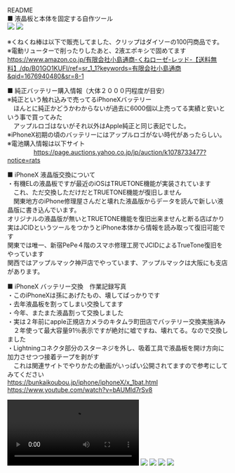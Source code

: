 README<br>
■ 液晶板と本体を固定する自作ツール<br>
![](/IMG_5580.jpg)
![](/IMG_5583.jpg)

※くねくね棒は以下で販売してました、クリップはダイソーの100円商品です。<br>
※電動リューターで削ったりしたあと、2液エポキシで固めてます<br>
https://www.amazon.co.jp/有限会社小島通商-くねローゼ-レッド-【送料無料】/dp/B01GO1KUFI/ref=sr_1_1?keywords=有限会社小島通商&qid=1676940480&sr=8-1<br>

■ 純正バッテリー購入情報（大体２０００円程度が目安）<br>
※純正という触れ込みで売ってるiPhoneXバッテリー<br>
　ほんとに純正かどうかわからないが過去に6000個以上売ってる実績と安いという事で買ってみた<br>
　アップルロゴはないがそれ以外はApple純正と同じ表記でした。<br>
※iPhoneX初期の頃のバッテリーにはアップルロゴがない時代があったらしい。<br>
※電池購入情報は以下サイト　<br>　　　　
https://page.auctions.yahoo.co.jp/jp/auction/k1078733477?notice=rats<br>

■ iPhoneX 液晶版交換について<br>
・有機ELの液晶板ですが最近のiOSはTRUETONE機能が実装されています<br>
　これ、ただ交換しただけだとTRUETONE機能が復旧しません<br>
　関東地方のiPhone修理屋さんだと壊れた液晶版からデータを読んで新しい液晶版に書き込んでいます。<br>
 オリジナルの液晶版が無いとTRUETONE機能を復旧出来ませんと断る店ばかり<br>
 実はJCIDというツールをつかうとiPhone本体から情報を読み取って復旧可能です<br>
 関東では唯一、新宿PePe４階のスマホ修理工房でJCIDによるTrueTone復旧をやっています<br>
 関西ではアップルマック神戸店でやっています、アップルマックは大阪にも支店があります。<br>
 
■ iPhoneX バッテリー交換　作業記録写真<br>
・このiPhoneXは孫にあげたもの、壊してばっかりです<br>
・去年液晶板を割ってしまい交換してます<br>
・今年、またまた液晶割って交換しました<br>
・実は２年前にapple正規店カメラのキタムラ町田店でバッテリー交換実施済み<br>
　２年使って最大容量91％表示ですが絶対に嘘ですね、壊れてる。なので交換しました<br>
・Lightningコネクタ部分のスターネジを外し、吸着工具で液晶板を開け方向に加力させつつ接着テープを剥がす<br>
　これは関連サイトでやりかたの動画がいっぱい公開されてますので参考にしてみてください<br>
 https://bunkaikoubou.jp/iphone/iphoneX/x_1bat.html<br>
 https://www.youtube.com/watch?v=bAUMld7rSv8<br>
 
![](/A4E79CF0-D82A-490B-A53C-EDD42D10CBDD.MOV)
![](/IMG_5579.jpg)
![](/IMG_5581.jpg)
![](/IMG_5582.jpg)
![](/S__4079629.jpg)
